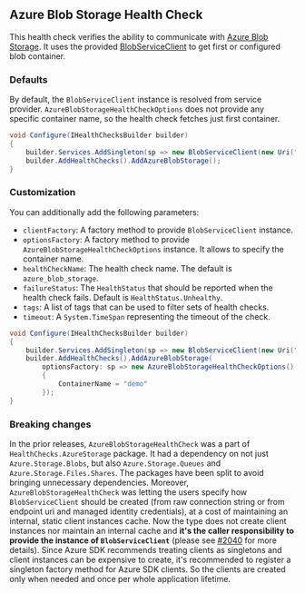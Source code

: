 ## Azure Blob Storage Health Check

This health check verifies the ability to communicate with [Azure Blob Storage](https://azure.microsoft.com/en-us/products/storage/blobs/). It uses the provided [BlobServiceClient](https://learn.microsoft.com/dotnet/api/azure.storage.blobs.blobserviceclient) to get first or configured blob container.

### Defaults

By default, the `BlobServiceClient` instance is resolved from service provider. `AzureBlobStorageHealthCheckOptions` does not provide any specific container name, so the health check fetches just first container.

```csharp
void Configure(IHealthChecksBuilder builder)
{
    builder.Services.AddSingleton(sp => new BlobServiceClient(new Uri("azure-blob-storage-uri"), new DefaultAzureCredential()));
    builder.AddHealthChecks().AddAzureBlobStorage();
}
```

### Customization

You can additionally add the following parameters:

- `clientFactory`: A factory method to provide `BlobServiceClient` instance.
- `optionsFactory`: A factory method to provide `AzureBlobStorageHealthCheckOptions` instance. It allows to specify the container name.
- `healthCheckName`: The health check name. The default is `azure_blob_storage`.
- `failureStatus`: The `HealthStatus` that should be reported when the health check fails. Default is `HealthStatus.Unhealthy`.
- `tags`: A list of tags that can be used to filter sets of health checks.
- `timeout`: A `System.TimeSpan` representing the timeout of the check.

```csharp
void Configure(IHealthChecksBuilder builder)
{
    builder.Services.AddSingleton(sp => new BlobServiceClient(new Uri("azure-blob-storage-uri"), new DefaultAzureCredential()));
    builder.AddHealthChecks().AddAzureBlobStorage(
        optionsFactory: sp => new AzureBlobStorageHealthCheckOptions()
        {
            ContainerName = "demo"
        });
}
```

### Breaking changes

In the prior releases, `AzureBlobStorageHealthCheck` was a part of `HealthChecks.AzureStorage` package. It had a dependency on not just `Azure.Storage.Blobs`, but also `Azure.Storage.Queues` and `Azure.Storage.Files.Shares`. The packages have been split to avoid bringing unnecessary dependencies. Moreover, `AzureBlobStorageHealthCheck` was letting the users specify how `BlobServiceClient` should be created (from raw connection string or from endpoint uri and managed identity credentials), at a cost of maintaining an internal, static client instances cache. Now the type does not create client instances nor maintain an internal cache and **it's the caller responsibility to provide the instance of `BlobServiceClient`** (please see [#2040](https://github.com/Xabaril/AspNetCore.Diagnostics.HealthChecks/issues/2040) for more details). Since Azure SDK recommends treating clients as singletons <see href="https://devblogs.microsoft.com/azure-sdk/lifetime-management-and-thread-safety-guarantees-of-azure-sdk-net-clients/"/> and client instances can be expensive to create, it's recommended to register a singleton factory method for Azure SDK clients. So the clients are created only when needed and once per whole application lifetime.

